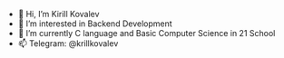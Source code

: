 - 👋 Hi, I’m Kirill Kovalev
- 👀 I’m interested in Backend Development
- 🌱 I’m currently C language and Basic Computer Science in 21 School
- 📫 Telegram: @krillkovalev

<!---
krillkovalev/krillkovalev is a ✨ special ✨ repository because its `README.md` (this file) appears on your GitHub profile.
You can click the Preview link to take a look at your changes.
--->
